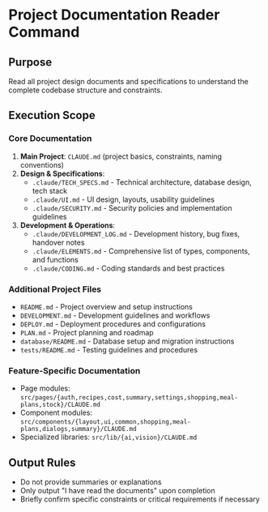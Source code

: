 # Project Documentation Reader Command

## Purpose
Read all project design documents and specifications to understand the complete codebase structure and constraints.

## Execution Scope

### Core Documentation
1. **Main Project**: `CLAUDE.md` (project basics, constraints, naming conventions)
2. **Design & Specifications**:
   - `.claude/TECH_SPECS.md` - Technical architecture, database design, tech stack
   - `.claude/UI.md` - UI design, layouts, usability guidelines
   - `.claude/SECURITY.md` - Security policies and implementation guidelines
3. **Development & Operations**:
   - `.claude/DEVELOPMENT_LOG.md` - Development history, bug fixes, handover notes
   - `.claude/ELEMENTS.md` - Comprehensive list of types, components, and functions
   - `.claude/CODING.md` - Coding standards and best practices

### Additional Project Files
- `README.md` - Project overview and setup instructions
- `DEVELOPMENT.md` - Development guidelines and workflows
- `DEPLOY.md` - Deployment procedures and configurations
- `PLAN.md` - Project planning and roadmap
- `database/README.md` - Database setup and migration instructions
- `tests/README.md` - Testing guidelines and procedures

### Feature-Specific Documentation
- Page modules: `src/pages/{auth,recipes,cost,summary,settings,shopping,meal-plans,stock}/CLAUDE.md`
- Component modules: `src/components/{layout,ui,common,shopping,meal-plans,dialogs,summary}/CLAUDE.md`
- Specialized libraries: `src/lib/{ai,vision}/CLAUDE.md`

## Output Rules
- Do not provide summaries or explanations
- Only output "I have read the documents" upon completion
- Briefly confirm specific constraints or critical requirements if necessary
